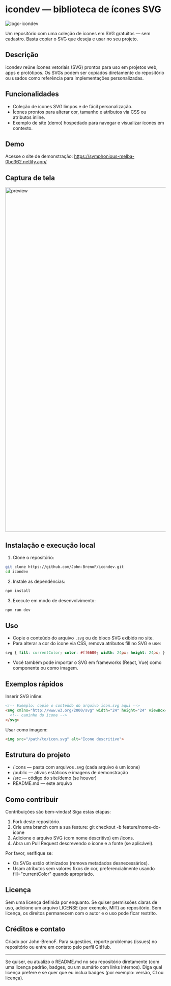 # icondev — biblioteca de ícones SVG

![logo-icondev](https://github.com/user-attachments/assets/84a63978-d6e6-40f6-a209-8434887b51ad)

Um repositório com uma coleção de ícones em SVG gratuitos — sem cadastro. Basta copiar o SVG que deseja e usar no seu projeto.

Descrição
--------
icondev reúne ícones vetoriais (SVG) prontos para uso em projetos web, apps e protótipos. Os SVGs podem ser copiados diretamente do repositório ou usados como referência para implementações personalizadas.

Funcionalidades
---------------
- Coleção de ícones SVG limpos e de fácil personalização.
- Ícones prontos para alterar cor, tamanho e atributos via CSS ou atributos inline.
- Exemplo de site (demo) hospedado para navegar e visualizar ícones em contexto.

Demo
----
Acesse o site de demonstração:
https://symphonious-melba-0be362.netlify.app/

Captura de tela
---------------
<img width="1920" height="1080" alt="preview" src="https://github.com/user-attachments/assets/a13e013c-aacb-41b7-ade7-0d563ef290ef" />

Instalação e execução local
---------------------------
1. Clone o repositório:
```bash
git clone https://github.com/John-BrenoF/icondev.git
cd icondev
```

2. Instale as dependências:
```bash
npm install
```

3. Execute em modo de desenvolvimento:
```bash
npm run dev
```

Uso
---
- Copie o conteúdo do arquivo `.svg` ou do bloco SVG exibido no site.
- Para alterar a cor do ícone via CSS, remova atributos fill no SVG e use:
```css
svg { fill: currentColor; color: #ff6600; width: 24px; height: 24px; }
```
- Você também pode importar o SVG em frameworks (React, Vue) como componente ou como imagem.

Exemplos rápidos
---------------

Inserir SVG inline:
```html
<!-- Exemplo: copie o conteúdo do arquivo icon.svg aqui -->
<svg xmlns="http://www.w3.org/2000/svg" width="24" height="24" viewBox="0 0 24 24">
  <!-- caminho do ícone -->
</svg>
```

Usar como imagem:
```html
<img src="/path/to/icon.svg" alt="Ícone descritivo">
```

Estrutura do projeto
--------------------
- /icons — pasta com arquivos .svg (cada arquivo é um ícone)
- /public — ativos estáticos e imagens de demonstração
- /src — código do site/demo (se houver)
- README.md — este arquivo

Como contribuir
---------------
Contribuições são bem-vindas! Siga estas etapas:
1. Fork deste repositório.
2. Crie uma branch com a sua feature: git checkout -b feature/nome-do-icone
3. Adicione o arquivo SVG (com nome descritivo) em /icons.
4. Abra um Pull Request descrevendo o ícone e a fonte (se aplicável).

Por favor, verifique se:
- Os SVGs estão otimizados (remova metadados desnecessários).
- Usam atributos sem valores fixos de cor, preferencialmente usando fill="currentColor" quando apropriado.

Licença
-------
Sem uma licença definida por enquanto. Se quiser permissões claras de uso, adicione um arquivo LICENSE (por exemplo, MIT) ao repositório. Sem licença, os direitos permanecem com o autor e o uso pode ficar restrito.

Créditos e contato
------------------
Criado por John-BrenoF. Para sugestões, reporte problemas (issues) no repositório ou entre em contato pelo perfil GitHub.

---

Se quiser, eu atualizo o README.md no seu repositório diretamente (com uma licença padrão, badges, ou um sumário com links internos). Diga qual licença prefere e se quer que eu inclua badges (por exemplo: versão, CI ou licença). 
